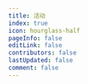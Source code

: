 ```yaml
---
title: 活动
index: true
icon: hourglass-half
pageInfo: false
editLink: false
contributors: false
lastUpdated: false
comment: false
---
```

